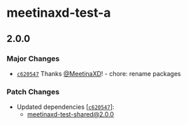 # meetinaxd-test-a

## 2.0.0

### Major Changes

- [`c620547`](https://github.com/MeetinaXD/alova-docs/commit/c6205474444c1c2db8ce831f268676ff5b7b381e) Thanks [@MeetinaXD](https://github.com/MeetinaXD)! - chore: rename packages

### Patch Changes

- Updated dependencies [[`c620547`](https://github.com/MeetinaXD/alova-docs/commit/c6205474444c1c2db8ce831f268676ff5b7b381e)]:
  - meetinaxd-test-shared@2.0.0

